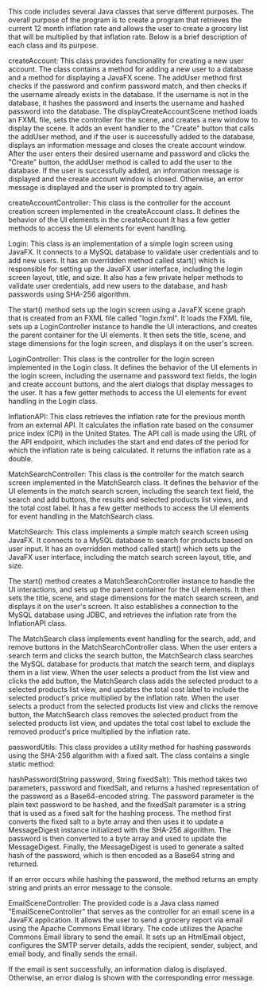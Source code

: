 This code includes several Java classes that serve different purposes. The overall purpose of the program is to create a program that retrieves the current 12 month inflation rate and allows the user to create a grocery list that will be multiplied by that inflation rate. Below is a brief description of each class and its purpose.

createAccount:
This class provides functionality for creating a new user account. The class contains a method for adding a new user to a database and a method for displaying a JavaFX scene. The addUser method first checks if the password and confirm password match, and then checks if the username already exists in the database. If the username is not in the database, it hashes the password and inserts the username and hashed password into the database. The displayCreateAccountScene method loads an FXML file, sets the controller for the scene, and creates a new window to display the scene. It adds an event handler to the "Create" button that calls the addUser method, and if the user is successfully added to the database, displays an information message and closes the create account window.
After the user enters their desired username and password and clicks the "Create" button, the addUser method is called to add the user to the database. If the user is successfully added, an information message is displayed and the create account window is closed. Otherwise, an error message is displayed and the user is prompted to try again.

createAccountController:
This class is the controller for the account creation screen implemented in the createAccount class. It defines the behavior of the UI elements in the createAccount  It has a few getter methods to access the UI elements for event handling.

Login:
This class is an implementation of a simple login screen using JavaFX. It connects to a MySQL database to validate user credentials and to add new users. It has an overridden method called start() which is responsible for setting up the JavaFX user interface, including the login screen layout, title, and size. It also has a few private helper methods to validate user credentials, add new users to the database, and hash passwords using SHA-256 algorithm.

The start() method sets up the login screen using a JavaFX scene graph that is created from an FXML file called "login.fxml". It loads the FXML file, sets up a LoginController instance to handle the UI interactions, and creates the parent container for the UI elements. It then sets the title, scene, and stage dimensions for the login screen, and displays it on the user's screen.

LoginController:
This class is the controller for the login screen implemented in the Login class. It defines the behavior of the UI elements in the login screen, including the username and password text fields, the login and create account buttons, and the alert dialogs that display messages to the user. It has a few getter methods to access the UI elements for event handling in the Login class.

InflationAPI:
This class retrieves the inflation rate for the previous month from an external API. It calculates the inflation rate based on the consumer price index (CPI) in the United States. The API call is made using the URL of the API endpoint, which includes the start and end dates of the period for which the inflation rate is being calculated. It returns the inflation rate as a double.

MatchSearchController:
This class is the controller for the match search screen implemented in the MatchSearch class. It defines the behavior of the UI elements in the match search screen, including the search text field, the search and add buttons, the results and selected products list views, and the total cost label. It has a few getter methods to access the UI elements for event handling in the MatchSearch class.

MatchSearch:
This class implements a simple match search screen using JavaFX. It connects to a MySQL database to search for products based on user input. It has an overridden method called start() which sets up the JavaFX user interface, including the match search screen layout, title, and size.

The start() method creates a MatchSearchController instance to handle the UI interactions, and sets up the parent container for the UI elements. It then sets the title, scene, and stage dimensions for the match search screen, and displays it on the user's screen. It also establishes a connection to the MySQL database using JDBC, and retrieves the inflation rate from the InflationAPI class.

The MatchSearch class implements event handling for the search, add, and remove buttons in the MatchSearchController class. When the user enters a search term and clicks the search button, the MatchSearch class searches the MySQL database for products that match the search term, and displays them in a list view. When the user selects a product from the list view and clicks the add button, the MatchSearch class adds the selected product to a selected products list view, and updates the total cost label to include the selected product's price multiplied by the inflation rate. When the user selects a product from the selected products list view and clicks the remove button, the MatchSearch class removes the selected product from the selected products list view, and updates the total cost label to exclude the removed product's price multiplied by the inflation rate.

passwordUtils:
This class provides a utility method for hashing passwords using the SHA-256 algorithm with a fixed salt. The class contains a single static method:

hashPassword(String password, String fixedSalt): This method takes two parameters, password and fixedSalt, and returns a hashed representation of the password as a Base64-encoded string. The password parameter is the plain text password to be hashed, and the fixedSalt parameter is a string that is used as a fixed salt for the hashing process. The method first converts the fixed salt to a byte array and then uses it to update a MessageDigest instance initialized with the SHA-256 algorithm. The password is then converted to a byte array and used to update the MessageDigest. Finally, the MessageDigest is used to generate a salted hash of the password, which is then encoded as a Base64 string and returned.

If an error occurs while hashing the password, the method returns an empty string and prints an error message to the console.

EmailSceneController:
The provided code is a Java class named "EmailSceneController" that serves as the controller for an email scene in a JavaFX application. It allows the user to send a grocery report via email using the Apache Commons Email library.
The code utilizes the Apache Commons Email library to send the email. It sets up an HtmlEmail object, configures the SMTP server details, adds the recipient, sender, subject, and email body, and finally sends the email.

If the email is sent successfully, an information dialog is displayed. Otherwise, an error dialog is shown with the corresponding error message.

